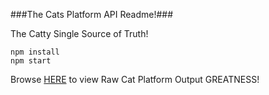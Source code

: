 ###The Cats Platform API Readme!###

The Catty Single Source of Truth!

```
npm install
npm start
```

Browse [HERE](http://localhost:9999) to view Raw Cat Platform Output GREATNESS!
